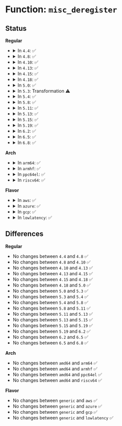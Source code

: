 # Function: <code>misc_deregister</code>

## Status
<b>Regular</b>
<ul>
<li>
<details>
<summary>In <code>4.4</code>: ✅</summary>

```c
void misc_deregister(struct miscdevice *misc);
```

**Collision:** Unique Global

**Inline:** No

**Transformation:** False

**Instances:**

```
In drivers/char/misc.c (ffffffff81515b10)
Location: drivers/char/misc.c:249
Inline: False
Direct callers:
  - arch/x86/kernel/cpu/microcode/core.c:microcode_dev_exit
  - fs/ecryptfs/miscdev.c:ecryptfs_destroy_ecryptfs_miscdev
  - fs/fuse/dev.c:fuse_dev_cleanup
  - drivers/xen/xenbus/xenbus_dev_frontend.c:xenbus_exit
  - drivers/xen/xenbus/xenbus_dev_backend.c:xenbus_backend_exit
  - drivers/char/hpet.c:hpet_init
  - drivers/char/hw_random/core.c:unregister_miscdev
  - drivers/char/agp/frontend.c:agp_frontend_cleanup
  - drivers/lightnvm/core.c:nvm_mod_exit
  - drivers/block/loop.c:loop_exit
  - drivers/block/loop.c:loop_init
  - drivers/net/tun.c:tun_cleanup
  - drivers/input/mousedev.c:mousedev_psaux_unregister
  - drivers/input/misc/uinput.c:uinput_exit
  - drivers/watchdog/watchdog_dev.c:watchdog_dev_register
  - drivers/watchdog/watchdog_dev.c:watchdog_dev_unregister
  - drivers/md/dm-ioctl.c:dm_interface_exit
  - net/rfkill/core.c:rfkill_exit
```
**Symbols:**

```
ffffffff81515b10-ffffffff81515bb8: misc_deregister (STB_GLOBAL)
```
</details>
</li>
<li>
<details>
<summary>In <code>4.8</code>: ✅</summary>

```c
void misc_deregister(struct miscdevice *misc);
```

**Collision:** Unique Global

**Inline:** No

**Transformation:** False

**Instances:**

```
In drivers/char/misc.c (ffffffff81568770)
Location: drivers/char/misc.c:249
Inline: False
Direct callers:
  - arch/x86/kernel/cpu/microcode/core.c:microcode_dev_exit
  - fs/ecryptfs/miscdev.c:ecryptfs_destroy_ecryptfs_miscdev
  - fs/fuse/dev.c:fuse_dev_cleanup
  - drivers/char/hpet.c:hpet_init
  - drivers/char/hw_random/core.c:unregister_miscdev
  - drivers/char/agp/frontend.c:agp_frontend_cleanup
  - drivers/lightnvm/core.c:nvm_mod_exit
  - drivers/block/loop.c:loop_exit
  - drivers/block/loop.c:loop_init
  - drivers/net/tun.c:tun_cleanup
  - drivers/input/mousedev.c:mousedev_psaux_unregister
  - drivers/input/misc/uinput.c:uinput_exit
  - drivers/watchdog/watchdog_dev.c:watchdog_dev_register
  - drivers/md/dm-ioctl.c:dm_interface_exit
  - net/rfkill/core.c:rfkill_exit
```
**Symbols:**

```
ffffffff81568770-ffffffff8156881b: misc_deregister (STB_GLOBAL)
```
</details>
</li>
<li>
<details>
<summary>In <code>4.10</code>: ✅</summary>

```c
void misc_deregister(struct miscdevice *misc);
```

**Collision:** Unique Global

**Inline:** No

**Transformation:** False

**Instances:**

```
In drivers/char/misc.c (ffffffff81594ed0)
Location: drivers/char/misc.c:249
Inline: False
Direct callers:
  - arch/x86/kernel/cpu/microcode/core.c:microcode_dev_exit
  - fs/ecryptfs/miscdev.c:ecryptfs_destroy_ecryptfs_miscdev
  - fs/fuse/dev.c:fuse_dev_cleanup
  - drivers/char/hpet.c:hpet_init
  - drivers/char/hw_random/core.c:unregister_miscdev
  - drivers/char/agp/frontend.c:agp_frontend_cleanup
  - drivers/block/loop.c:loop_exit
  - drivers/block/loop.c:loop_init
  - drivers/net/tun.c:tun_cleanup
  - drivers/input/mousedev.c:mousedev_psaux_unregister
  - drivers/input/misc/uinput.c:uinput_misc_exit
  - drivers/watchdog/watchdog_dev.c:watchdog_dev_register
  - drivers/md/dm-ioctl.c:dm_interface_exit
  - net/rfkill/core.c:rfkill_exit
```
**Symbols:**

```
ffffffff81594ed0-ffffffff81594f7b: misc_deregister (STB_GLOBAL)
```
</details>
</li>
<li>
<details>
<summary>In <code>4.13</code>: ✅</summary>

```c
void misc_deregister(struct miscdevice *misc);
```

**Collision:** Unique Global

**Inline:** No

**Transformation:** False

**Instances:**

```
In drivers/char/misc.c (ffffffff815a8fa0)
Location: drivers/char/misc.c:250
Inline: False
Direct callers:
  - arch/x86/kernel/cpu/microcode/core.c:microcode_dev_exit
  - fs/ecryptfs/miscdev.c:ecryptfs_destroy_ecryptfs_miscdev
  - fs/fuse/dev.c:fuse_dev_cleanup
  - drivers/char/hpet.c:hpet_init
  - drivers/char/hw_random/core.c:unregister_miscdev
  - drivers/char/agp/frontend.c:agp_frontend_cleanup
  - drivers/block/loop.c:loop_exit
  - drivers/net/tun.c:tun_cleanup
  - drivers/net/tun.c:tun_init
  - drivers/input/mousedev.c:mousedev_psaux_unregister
  - drivers/input/misc/uinput.c:uinput_misc_exit
  - drivers/watchdog/watchdog_dev.c:watchdog_dev_register
  - drivers/watchdog/watchdog_dev.c:watchdog_cdev_unregister
  - drivers/md/dm-ioctl.c:dm_interface_exit
  - net/rfkill/core.c:rfkill_exit
```
**Symbols:**

```
ffffffff815a8fa0-ffffffff815a9038: misc_deregister (STB_GLOBAL)
```
</details>
</li>
<li>
<details>
<summary>In <code>4.15</code>: ✅</summary>

```c
void misc_deregister(struct miscdevice *misc);
```

**Collision:** Unique Global

**Inline:** No

**Transformation:** False

**Instances:**

```
In drivers/char/misc.c (ffffffff8160f8a0)
Location: drivers/char/misc.c:251
Inline: False
Direct callers:
  - arch/x86/kernel/cpu/microcode/core.c:microcode_dev_exit
  - fs/ecryptfs/miscdev.c:ecryptfs_destroy_ecryptfs_miscdev
  - fs/fuse/dev.c:fuse_dev_cleanup
  - drivers/char/hpet.c:hpet_init
  - drivers/char/hw_random/core.c:unregister_miscdev
  - drivers/char/agp/frontend.c:agp_frontend_cleanup
  - drivers/block/loop.c:loop_exit
  - drivers/block/loop.c:loop_init
  - drivers/net/tun.c:tun_cleanup
  - drivers/net/tun.c:tun_init
  - drivers/input/mousedev.c:mousedev_psaux_unregister
  - drivers/input/misc/uinput.c:uinput_misc_exit
  - drivers/watchdog/watchdog_dev.c:watchdog_dev_register
  - drivers/watchdog/watchdog_dev.c:watchdog_cdev_unregister
  - drivers/md/dm-ioctl.c:dm_interface_exit
  - net/rfkill/core.c:rfkill_exit
```
**Symbols:**

```
ffffffff8160f8a0-ffffffff8160f938: misc_deregister (STB_GLOBAL)
```
</details>
</li>
<li>
<details>
<summary>In <code>4.18</code>: ✅</summary>

```c
void misc_deregister(struct miscdevice *misc);
```

**Collision:** Unique Global

**Inline:** No

**Transformation:** False

**Instances:**

```
In drivers/char/misc.c (ffffffff816496d0)
Location: drivers/char/misc.c:238
Inline: False
Direct callers:
  - arch/x86/kernel/cpu/microcode/core.c:microcode_dev_exit
  - fs/ecryptfs/miscdev.c:ecryptfs_destroy_ecryptfs_miscdev
  - fs/fuse/dev.c:fuse_dev_cleanup
  - drivers/xen/mcelog.c:xen_late_init_mcelog
  - drivers/char/hpet.c:hpet_init
  - drivers/char/hw_random/core.c:unregister_miscdev
  - drivers/char/agp/frontend.c:agp_frontend_cleanup
  - drivers/block/loop.c:loop_exit
  - drivers/block/loop.c:loop_init
  - drivers/net/tun.c:tun_cleanup
  - drivers/net/tun.c:tun_init
  - drivers/input/mousedev.c:mousedev_psaux_unregister
  - drivers/input/misc/uinput.c:uinput_misc_exit
  - drivers/watchdog/watchdog_dev.c:watchdog_dev_register
  - drivers/watchdog/watchdog_dev.c:watchdog_cdev_unregister
  - drivers/md/dm-ioctl.c:dm_interface_exit
  - net/rfkill/core.c:rfkill_exit
  - net/rfkill/core.c:rfkill_init
```
**Symbols:**

```
ffffffff816496d0-ffffffff81649765: misc_deregister (STB_GLOBAL)
```
</details>
</li>
<li>
<details>
<summary>In <code>5.0</code>: ✅</summary>

```c
void misc_deregister(struct miscdevice *misc);
```

**Collision:** Unique Global

**Inline:** No

**Transformation:** False

**Instances:**

```
In drivers/char/misc.c (ffffffff816679d0)
Location: drivers/char/misc.c:238
Inline: False
Direct callers:
  - arch/x86/kernel/cpu/microcode/core.c:microcode_dev_exit
  - fs/ecryptfs/miscdev.c:ecryptfs_destroy_ecryptfs_miscdev
  - fs/fuse/dev.c:fuse_dev_cleanup
  - drivers/xen/mcelog.c:xen_late_init_mcelog
  - drivers/char/hpet.c:hpet_init
  - drivers/char/hw_random/core.c:unregister_miscdev
  - drivers/char/agp/frontend.c:agp_frontend_cleanup
  - drivers/block/loop.c:loop_exit
  - drivers/block/loop.c:loop_init
  - drivers/dma-buf/udmabuf.c:udmabuf_dev_exit
  - drivers/net/tun.c:tun_cleanup
  - drivers/net/tun.c:tun_init
  - drivers/input/mousedev.c:mousedev_psaux_unregister
  - drivers/input/misc/uinput.c:uinput_misc_exit
  - drivers/watchdog/watchdog_dev.c:watchdog_dev_register
  - drivers/watchdog/watchdog_dev.c:watchdog_cdev_unregister
  - drivers/md/dm-ioctl.c:dm_interface_exit
  - net/rfkill/core.c:rfkill_exit
  - net/rfkill/core.c:rfkill_init
```
**Symbols:**

```
ffffffff816679d0-ffffffff81667a65: misc_deregister (STB_GLOBAL)
```
</details>
</li>
<li>
<details>
<summary>In <code>5.3</code>: Transformation ⚠️</summary>

```c
void misc_deregister(struct miscdevice *misc);
```

**Collision:** Unique Global

**Inline:** No

**Transformation:** True

**Instances:**

```
In drivers/char/misc.c (0)
Location: drivers/char/misc.c:239
Inline: False
Direct callers:
  - arch/x86/kernel/cpu/microcode/core.c:microcode_dev_exit
  - fs/ecryptfs/miscdev.c:ecryptfs_destroy_ecryptfs_miscdev
  - fs/fuse/dev.c:fuse_dev_cleanup
  - drivers/xen/mcelog.c:xen_late_init_mcelog
  - drivers/char/hpet.c:hpet_init
  - drivers/char/hw_random/core.c:unregister_miscdev
  - drivers/char/agp/frontend.c:agp_frontend_cleanup
  - drivers/block/loop.c:loop_exit
  - drivers/block/loop.c:loop_init
  - drivers/dma-buf/udmabuf.c:udmabuf_dev_exit
  - drivers/net/tun.c:tun_cleanup
  - drivers/net/tun.c:tun_init
  - drivers/input/mousedev.c:mousedev_psaux_unregister
  - drivers/input/misc/uinput.c:uinput_misc_exit
  - drivers/watchdog/watchdog_dev.c:watchdog_dev_register
  - drivers/watchdog/watchdog_dev.c:watchdog_cdev_unregister
  - drivers/md/dm-ioctl.c:dm_interface_exit
  - net/rfkill/core.c:rfkill_exit
  - net/rfkill/core.c:rfkill_init
```
**Symbols:**

```
ffffffff8169d733-ffffffff8169d746: misc_deregister.cold (STB_LOCAL)
ffffffff8169d6a0-ffffffff8169d733: misc_deregister (STB_GLOBAL)
```
</details>
</li>
<li>
<details>
<summary>In <code>5.4</code>: ✅</summary>

```c
void misc_deregister(struct miscdevice *misc);
```

**Collision:** Unique Global

**Inline:** No

**Transformation:** False

**Instances:**

```
In drivers/char/misc.c (ffffffff816c0440)
Location: drivers/char/misc.c:239
Inline: False
Direct callers:
  - arch/x86/kernel/cpu/microcode/core.c:microcode_dev_exit
  - fs/ecryptfs/miscdev.c:ecryptfs_destroy_ecryptfs_miscdev
  - fs/fuse/dev.c:fuse_dev_cleanup
  - drivers/xen/mcelog.c:xen_late_init_mcelog
  - drivers/char/hpet.c:hpet_init
  - drivers/char/hw_random/core.c:unregister_miscdev
  - drivers/char/agp/frontend.c:agp_frontend_cleanup
  - drivers/block/loop.c:loop_exit
  - drivers/block/loop.c:loop_init
  - drivers/dma-buf/udmabuf.c:udmabuf_dev_exit
  - drivers/net/tun.c:tun_cleanup
  - drivers/net/tun.c:tun_init
  - drivers/vfio/vfio.c:vfio_cleanup
  - drivers/vfio/vfio.c:vfio_init
  - drivers/input/mousedev.c:mousedev_psaux_unregister
  - drivers/input/misc/uinput.c:uinput_misc_exit
  - drivers/watchdog/watchdog_dev.c:watchdog_cdev_unregister
  - drivers/watchdog/watchdog_dev.c:watchdog_cdev_register
  - drivers/md/dm-ioctl.c:dm_interface_exit
  - net/rfkill/core.c:rfkill_exit
  - net/rfkill/core.c:rfkill_init
```
**Symbols:**

```
ffffffff816c0440-ffffffff816c04d6: misc_deregister (STB_GLOBAL)
```
</details>
</li>
<li>
<details>
<summary>In <code>5.8</code>: ✅</summary>

```c
void misc_deregister(struct miscdevice *misc);
```

**Collision:** Unique Global

**Inline:** No

**Transformation:** False

**Instances:**

```
In drivers/char/misc.c (ffffffff81774350)
Location: drivers/char/misc.c:239
Inline: False
Direct callers:
  - arch/x86/kernel/cpu/microcode/core.c:microcode_dev_exit
  - fs/ecryptfs/miscdev.c:ecryptfs_destroy_ecryptfs_miscdev
  - fs/fuse/dev.c:fuse_dev_cleanup
  - drivers/xen/mcelog.c:xen_late_init_mcelog
  - drivers/char/hpet.c:hpet_init
  - drivers/char/hw_random/core.c:unregister_miscdev
  - drivers/char/agp/frontend.c:agp_frontend_cleanup
  - drivers/block/loop.c:loop_exit
  - drivers/block/loop.c:loop_init
  - drivers/dma-buf/udmabuf.c:udmabuf_dev_exit
  - drivers/net/tun.c:tun_cleanup
  - drivers/net/tun.c:tun_init
  - drivers/vfio/vfio.c:vfio_cleanup
  - drivers/vfio/vfio.c:vfio_init
  - drivers/input/mousedev.c:mousedev_psaux_unregister
  - drivers/input/misc/uinput.c:uinput_misc_exit
  - drivers/watchdog/watchdog_dev.c:watchdog_cdev_unregister
  - drivers/watchdog/watchdog_dev.c:watchdog_cdev_register
  - drivers/md/dm-ioctl.c:dm_interface_exit
  - net/rfkill/core.c:rfkill_exit
  - net/rfkill/core.c:rfkill_init
```
**Symbols:**

```
ffffffff81774350-ffffffff817743e6: misc_deregister (STB_GLOBAL)
```
</details>
</li>
<li>
<details>
<summary>In <code>5.11</code>: ✅</summary>

```c
void misc_deregister(struct miscdevice *misc);
```

**Collision:** Unique Global

**Inline:** No

**Transformation:** False

**Instances:**

```
In drivers/char/misc.c (ffffffff8178f0d0)
Location: drivers/char/misc.c:239
Inline: False
Direct callers:
  - arch/x86/kernel/cpu/microcode/core.c:microcode_dev_exit
  - arch/x86/kernel/cpu/sgx/driver.c:sgx_drv_init
  - fs/ecryptfs/miscdev.c:ecryptfs_destroy_ecryptfs_miscdev
  - fs/fuse/dev.c:fuse_dev_cleanup
  - drivers/xen/mcelog.c:xen_late_init_mcelog
  - drivers/char/hpet.c:hpet_init
  - drivers/char/hw_random/core.c:unregister_miscdev
  - drivers/block/loop.c:loop_exit
  - drivers/block/loop.c:loop_init
  - drivers/dma-buf/udmabuf.c:udmabuf_dev_exit
  - drivers/net/tun.c:tun_cleanup
  - drivers/net/tun.c:tun_init
  - drivers/vfio/vfio.c:vfio_cleanup
  - drivers/vfio/vfio.c:vfio_init
  - drivers/input/mousedev.c:mousedev_psaux_unregister
  - drivers/input/misc/uinput.c:uinput_misc_exit
  - drivers/watchdog/watchdog_dev.c:watchdog_cdev_unregister
  - drivers/watchdog/watchdog_dev.c:watchdog_cdev_register
  - drivers/md/dm-ioctl.c:dm_interface_exit
  - net/rfkill/core.c:rfkill_exit
  - net/rfkill/core.c:rfkill_init
```
**Symbols:**

```
ffffffff8178f0d0-ffffffff8178f166: misc_deregister (STB_GLOBAL)
```
</details>
</li>
<li>
<details>
<summary>In <code>5.13</code>: ✅</summary>

```c
void misc_deregister(struct miscdevice *misc);
```

**Collision:** Unique Global

**Inline:** No

**Transformation:** False

**Instances:**

```
In drivers/char/misc.c (ffffffff81771ec0)
Location: drivers/char/misc.c:239
Inline: False
Direct callers:
  - arch/x86/kernel/cpu/microcode/core.c:microcode_dev_exit
  - arch/x86/kernel/cpu/sgx/main.c:sgx_init
  - fs/ecryptfs/miscdev.c:ecryptfs_destroy_ecryptfs_miscdev
  - fs/fuse/dev.c:fuse_dev_cleanup
  - drivers/xen/mcelog.c:xen_late_init_mcelog
  - drivers/char/hpet.c:hpet_init
  - drivers/char/hw_random/core.c:unregister_miscdev
  - drivers/block/loop.c:loop_exit
  - drivers/block/loop.c:loop_init
  - drivers/dma-buf/udmabuf.c:udmabuf_dev_exit
  - drivers/net/tun.c:tun_cleanup
  - drivers/net/tun.c:tun_init
  - drivers/vfio/vfio.c:vfio_cleanup
  - drivers/vfio/vfio.c:vfio_init
  - drivers/input/mousedev.c:mousedev_psaux_unregister
  - drivers/input/misc/uinput.c:uinput_misc_exit
  - drivers/watchdog/watchdog_dev.c:watchdog_cdev_unregister
  - drivers/watchdog/watchdog_dev.c:watchdog_cdev_register
  - drivers/md/dm-ioctl.c:dm_interface_exit
  - net/rfkill/core.c:rfkill_exit
  - net/rfkill/core.c:rfkill_init
```
**Symbols:**

```
ffffffff81771ec0-ffffffff81771f56: misc_deregister (STB_GLOBAL)
```
</details>
</li>
<li>
<details>
<summary>In <code>5.15</code>: ✅</summary>

```c
void misc_deregister(struct miscdevice *misc);
```

**Collision:** Unique Global

**Inline:** No

**Transformation:** False

**Instances:**

```
In drivers/char/misc.c (ffffffff817f7c60)
Location: drivers/char/misc.c:239
Inline: False
Direct callers:
  - arch/x86/kernel/cpu/microcode/core.c:microcode_dev_exit
  - arch/x86/kernel/cpu/sgx/main.c:sgx_init
  - fs/ecryptfs/miscdev.c:ecryptfs_destroy_ecryptfs_miscdev
  - fs/fuse/dev.c:fuse_dev_cleanup
  - drivers/xen/mcelog.c:xen_late_init_mcelog
  - drivers/char/hpet.c:hpet_init
  - drivers/char/hw_random/core.c:unregister_miscdev
  - drivers/block/loop.c:loop_exit
  - drivers/block/loop.c:loop_init
  - drivers/dma-buf/udmabuf.c:udmabuf_dev_exit
  - drivers/net/tun.c:tun_cleanup
  - drivers/net/tun.c:tun_init
  - drivers/vfio/vfio.c:vfio_cleanup
  - drivers/vfio/vfio.c:vfio_init
  - drivers/input/mousedev.c:mousedev_psaux_unregister
  - drivers/input/misc/uinput.c:uinput_misc_exit
  - drivers/watchdog/watchdog_dev.c:watchdog_cdev_unregister
  - drivers/watchdog/watchdog_dev.c:watchdog_cdev_register
  - drivers/md/dm-ioctl.c:dm_interface_exit
  - net/rfkill/core.c:rfkill_exit
  - net/rfkill/core.c:rfkill_init
```
**Symbols:**

```
ffffffff817f7c60-ffffffff817f7cf6: misc_deregister (STB_GLOBAL)
```
</details>
</li>
<li>
<details>
<summary>In <code>5.19</code>: ✅</summary>

```c
void misc_deregister(struct miscdevice *misc);
```

**Collision:** Unique Global

**Inline:** No

**Transformation:** False

**Instances:**

```
In drivers/char/misc.c (ffffffff81935f80)
Location: drivers/char/misc.c:241
Inline: False
Direct callers:
  - arch/x86/kernel/cpu/sgx/main.c:sgx_init
  - fs/ecryptfs/miscdev.c:ecryptfs_destroy_ecryptfs_miscdev
  - fs/fuse/dev.c:fuse_dev_cleanup
  - drivers/xen/mcelog.c:xen_late_init_mcelog
  - drivers/char/hpet.c:hpet_init
  - drivers/char/hw_random/core.c:unregister_miscdev
  - drivers/block/loop.c:loop_exit
  - drivers/block/loop.c:loop_init
  - drivers/dma-buf/udmabuf.c:udmabuf_dev_exit
  - drivers/dma-buf/udmabuf.c:udmabuf_dev_init
  - drivers/net/tun.c:tun_cleanup
  - drivers/net/tun.c:tun_init
  - drivers/vfio/vfio.c:vfio_cleanup
  - drivers/vfio/vfio.c:vfio_init
  - drivers/input/mousedev.c:mousedev_psaux_unregister
  - drivers/input/misc/uinput.c:uinput_misc_exit
  - drivers/watchdog/watchdog_dev.c:watchdog_cdev_unregister
  - drivers/watchdog/watchdog_dev.c:watchdog_cdev_register
  - drivers/md/dm-ioctl.c:dm_interface_exit
  - net/rfkill/core.c:rfkill_exit
  - net/rfkill/core.c:rfkill_init
```
**Symbols:**

```
ffffffff81935f80-ffffffff8193602e: misc_deregister (STB_GLOBAL)
```
</details>
</li>
<li>
<details>
<summary>In <code>6.2</code>: ✅</summary>

```c
void misc_deregister(struct miscdevice *misc);
```

**Collision:** Unique Global

**Inline:** No

**Transformation:** False

**Instances:**

```
In drivers/char/misc.c (ffffffff81a95fa0)
Location: drivers/char/misc.c:259
Inline: False
Direct callers:
  - arch/x86/kernel/cpu/sgx/main.c:sgx_init
  - fs/ecryptfs/miscdev.c:ecryptfs_destroy_ecryptfs_miscdev
  - fs/fuse/dev.c:fuse_dev_cleanup
  - drivers/xen/mcelog.c:xen_late_init_mcelog
  - drivers/char/hpet.c:hpet_init
  - drivers/char/hw_random/core.c:hwrng_modexit
  - drivers/block/loop.c:loop_exit
  - drivers/block/loop.c:loop_init
  - drivers/dma-buf/udmabuf.c:udmabuf_dev_exit
  - drivers/dma-buf/udmabuf.c:udmabuf_dev_init
  - drivers/net/tun.c:tun_cleanup
  - drivers/net/tun.c:tun_init
  - drivers/input/mousedev.c:mousedev_exit
  - drivers/input/misc/uinput.c:uinput_misc_exit
  - drivers/watchdog/watchdog_dev.c:watchdog_cdev_unregister
  - drivers/watchdog/watchdog_dev.c:watchdog_cdev_register
  - drivers/md/dm-ioctl.c:dm_interface_exit
  - net/rfkill/core.c:rfkill_exit
  - net/rfkill/core.c:rfkill_init
```
**Symbols:**

```
ffffffff81a95fa0-ffffffff81a96064: misc_deregister (STB_GLOBAL)
```
</details>
</li>
<li>
<details>
<summary>In <code>6.5</code>: ✅</summary>

```c
void misc_deregister(struct miscdevice *misc);
```

**Collision:** Unique Global

**Inline:** No

**Transformation:** False

**Instances:**

```
In drivers/char/misc.c (ffffffff81ae17b0)
Location: drivers/char/misc.c:273
Inline: False
Direct callers:
  - arch/x86/kernel/cpu/sgx/main.c:sgx_init
  - fs/ecryptfs/miscdev.c:ecryptfs_destroy_ecryptfs_miscdev
  - fs/fuse/dev.c:fuse_dev_cleanup
  - drivers/xen/mcelog.c:xen_late_init_mcelog
  - drivers/char/hpet.c:hpet_init
  - drivers/char/hw_random/core.c:hwrng_modexit
  - drivers/block/loop.c:loop_exit
  - drivers/block/loop.c:loop_init
  - drivers/dma-buf/udmabuf.c:udmabuf_dev_exit
  - drivers/dma-buf/udmabuf.c:udmabuf_dev_init
  - drivers/net/tun.c:tun_cleanup
  - drivers/net/tun.c:tun_init
  - drivers/input/mousedev.c:mousedev_exit
  - drivers/input/misc/uinput.c:uinput_misc_exit
  - drivers/watchdog/watchdog_dev.c:watchdog_cdev_unregister
  - drivers/watchdog/watchdog_dev.c:watchdog_cdev_register
  - drivers/md/dm-ioctl.c:dm_interface_exit
  - net/rfkill/core.c:rfkill_exit
  - net/rfkill/core.c:rfkill_init
```
**Symbols:**

```
ffffffff81ae17b0-ffffffff81ae1874: misc_deregister (STB_GLOBAL)
```
</details>
</li>
<li>
<details>
<summary>In <code>6.8</code>: ✅</summary>

```c
void misc_deregister(struct miscdevice *misc);
```

**Collision:** Unique Global

**Inline:** No

**Transformation:** False

**Instances:**

```
In drivers/char/misc.c (ffffffff81b34ba0)
Location: drivers/char/misc.c:273
Inline: False
Direct callers:
  - arch/x86/kernel/cpu/sgx/main.c:sgx_init
  - fs/ecryptfs/miscdev.c:ecryptfs_destroy_ecryptfs_miscdev
  - fs/fuse/dev.c:fuse_dev_cleanup
  - drivers/xen/mcelog.c:xen_late_init_mcelog
  - drivers/char/hpet.c:hpet_init
  - drivers/char/hw_random/core.c:hwrng_modexit
  - drivers/block/loop.c:loop_exit
  - drivers/block/loop.c:loop_init
  - drivers/dma-buf/udmabuf.c:udmabuf_dev_exit
  - drivers/dma-buf/udmabuf.c:udmabuf_dev_init
  - drivers/net/tun.c:tun_cleanup
  - drivers/net/tun.c:tun_init
  - drivers/input/mousedev.c:mousedev_exit
  - drivers/input/misc/uinput.c:uinput_misc_exit
  - drivers/watchdog/watchdog_dev.c:watchdog_cdev_unregister
  - drivers/watchdog/watchdog_dev.c:watchdog_cdev_register
  - drivers/md/dm-ioctl.c:dm_interface_exit
  - net/rfkill/core.c:rfkill_exit
  - net/rfkill/core.c:rfkill_init
```
**Symbols:**

```
ffffffff81b34ba0-ffffffff81b34c64: misc_deregister (STB_GLOBAL)
```
</details>
</li>
</ul>
<b>Arch</b>
<ul>
<li>
<details>
<summary>In <code>arm64</code>: ✅</summary>

```c
void misc_deregister(struct miscdevice *misc);
```

**Collision:** Unique Global

**Inline:** No

**Transformation:** False

**Instances:**

```
In drivers/char/misc.c (ffff8000108b2560)
Location: drivers/char/misc.c:239
Inline: False
Direct callers:
  - virt/kvm/kvm_main.c:kvm_exit
  - fs/ecryptfs/miscdev.c:ecryptfs_destroy_ecryptfs_miscdev
  - fs/fuse/dev.c:fuse_dev_cleanup
  - drivers/char/hw_random/core.c:unregister_miscdev
  - drivers/block/loop.c:loop_exit
  - drivers/block/loop.c:loop_init
  - drivers/dma-buf/udmabuf.c:udmabuf_dev_exit
  - drivers/net/tun.c:tun_cleanup
  - drivers/net/tun.c:tun_init
  - drivers/input/mousedev.c:mousedev_psaux_unregister
  - drivers/input/misc/uinput.c:uinput_misc_exit
  - drivers/watchdog/watchdog_dev.c:watchdog_dev_register
  - drivers/watchdog/watchdog_dev.c:watchdog_cdev_unregister
  - drivers/md/dm-ioctl.c:dm_interface_exit
  - net/rfkill/core.c:rfkill_exit
  - net/rfkill/core.c:rfkill_init
```
**Symbols:**

```
ffff8000108b2560-ffff8000108b2644: misc_deregister (STB_GLOBAL)
```
</details>
</li>
<li>
<details>
<summary>In <code>armhf</code>: ✅</summary>

```c
void misc_deregister(struct miscdevice *misc);
```

**Collision:** Unique Global

**Inline:** No

**Transformation:** False

**Instances:**

```
In drivers/char/misc.c (c09acde0)
Location: drivers/char/misc.c:239
Inline: False
Direct callers:
  - fs/ecryptfs/miscdev.c:ecryptfs_destroy_ecryptfs_miscdev
  - fs/fuse/dev.c:fuse_dev_cleanup
  - drivers/char/hw_random/core.c:unregister_miscdev
  - drivers/block/loop.c:loop_exit
  - drivers/block/loop.c:loop_init
  - drivers/dma-buf/udmabuf.c:udmabuf_dev_exit
  - drivers/net/tun.c:tun_cleanup
  - drivers/net/tun.c:tun_init
  - drivers/input/mousedev.c:mousedev_psaux_unregister
  - drivers/input/misc/uinput.c:uinput_misc_exit
  - drivers/watchdog/watchdog_dev.c:watchdog_cdev_unregister
  - drivers/watchdog/watchdog_dev.c:watchdog_cdev_register
  - drivers/md/dm-ioctl.c:dm_interface_exit
  - net/rfkill/core.c:rfkill_exit
  - net/rfkill/core.c:rfkill_init
```
**Symbols:**

```
c09acde0-c09ace94: misc_deregister (STB_GLOBAL)
```
</details>
</li>
<li>
<details>
<summary>In <code>ppc64el</code>: ✅</summary>

```c
void misc_deregister(struct miscdevice *misc);
```

**Collision:** Unique Global

**Inline:** No

**Transformation:** False

**Instances:**

```
In drivers/char/misc.c (c00000000094ae50)
Location: drivers/char/misc.c:239
Inline: False
Direct callers:
  - fs/ecryptfs/miscdev.c:ecryptfs_destroy_ecryptfs_miscdev
  - fs/fuse/dev.c:fuse_dev_cleanup
  - drivers/char/nvram.c:nvram_module_exit
  - drivers/char/hw_random/core.c:unregister_miscdev
  - drivers/char/agp/frontend.c:agp_frontend_cleanup
  - drivers/block/loop.c:loop_exit
  - drivers/block/loop.c:loop_init
  - drivers/dma-buf/udmabuf.c:udmabuf_dev_exit
  - drivers/net/tun.c:tun_cleanup
  - drivers/net/tun.c:tun_init
  - drivers/vfio/vfio.c:vfio_cleanup
  - drivers/vfio/vfio.c:vfio_init
  - drivers/input/mousedev.c:mousedev_psaux_unregister
  - drivers/input/misc/uinput.c:uinput_misc_exit
  - drivers/watchdog/watchdog_dev.c:watchdog_cdev_unregister
  - drivers/watchdog/watchdog_dev.c:watchdog_cdev_register
  - drivers/md/dm-ioctl.c:dm_interface_exit
  - net/rfkill/core.c:rfkill_exit
  - net/rfkill/core.c:rfkill_init
```
**Symbols:**

```
c00000000094ae50-c00000000094af80: misc_deregister (STB_GLOBAL)
```
</details>
</li>
<li>
<details>
<summary>In <code>riscv64</code>: ✅</summary>

```c
void misc_deregister(struct miscdevice *misc);
```

**Collision:** Unique Global

**Inline:** No

**Transformation:** False

**Instances:**

```
In drivers/char/misc.c (ffffffe0005646b8)
Location: drivers/char/misc.c:239
Inline: False
Direct callers:
  - fs/ecryptfs/miscdev.c:ecryptfs_destroy_ecryptfs_miscdev
  - fs/fuse/dev.c:fuse_dev_cleanup
  - drivers/char/hw_random/core.c:unregister_miscdev
  - drivers/block/loop.c:loop_exit
  - drivers/block/loop.c:loop_init
  - drivers/dma-buf/udmabuf.c:udmabuf_dev_exit
  - drivers/net/tun.c:tun_cleanup
  - drivers/net/tun.c:tun_init
  - drivers/input/mousedev.c:mousedev_psaux_unregister
  - drivers/input/misc/uinput.c:uinput_misc_exit
  - drivers/watchdog/watchdog_dev.c:watchdog_dev_register
  - drivers/watchdog/watchdog_dev.c:watchdog_cdev_unregister
  - drivers/md/dm-ioctl.c:dm_interface_exit
  - net/rfkill/core.c:rfkill_exit
  - net/rfkill/core.c:rfkill_init
```
**Symbols:**

```
ffffffe0005646b8-ffffffe00056476c: misc_deregister (STB_GLOBAL)
```
</details>
</li>
</ul>
<b>Flavor</b>
<ul>
<li>
<details>
<summary>In <code>aws</code>: ✅</summary>

```c
void misc_deregister(struct miscdevice *misc);
```

**Collision:** Unique Global

**Inline:** No

**Transformation:** False

**Instances:**

```
In drivers/char/misc.c (ffffffff81685e90)
Location: drivers/char/misc.c:239
Inline: False
Direct callers:
  - arch/x86/kernel/cpu/microcode/core.c:microcode_dev_exit
  - fs/ecryptfs/miscdev.c:ecryptfs_destroy_ecryptfs_miscdev
  - fs/fuse/dev.c:fuse_dev_cleanup
  - drivers/xen/mcelog.c:xen_late_init_mcelog
  - drivers/char/hpet.c:hpet_init
  - drivers/char/hw_random/core.c:unregister_miscdev
  - drivers/char/agp/frontend.c:agp_frontend_cleanup
  - drivers/block/loop.c:loop_exit
  - drivers/block/loop.c:loop_init
  - drivers/dma-buf/udmabuf.c:udmabuf_dev_exit
  - drivers/net/tun.c:tun_cleanup
  - drivers/net/tun.c:tun_init
  - drivers/input/mousedev.c:mousedev_psaux_unregister
  - drivers/input/misc/uinput.c:uinput_misc_exit
  - drivers/watchdog/watchdog_dev.c:watchdog_cdev_unregister
  - drivers/watchdog/watchdog_dev.c:watchdog_cdev_register
  - drivers/md/dm-ioctl.c:dm_interface_exit
  - net/rfkill/core.c:rfkill_exit
  - net/rfkill/core.c:rfkill_init
```
**Symbols:**

```
ffffffff81685e90-ffffffff81685f26: misc_deregister (STB_GLOBAL)
```
</details>
</li>
<li>
<details>
<summary>In <code>azure</code>: ✅</summary>

```c
void misc_deregister(struct miscdevice *misc);
```

**Collision:** Unique Global

**Inline:** No

**Transformation:** False

**Instances:**

```
In drivers/char/misc.c (ffffffff81663b30)
Location: drivers/char/misc.c:239
Inline: False
Direct callers:
  - arch/x86/kernel/cpu/microcode/core.c:microcode_dev_exit
  - fs/ecryptfs/miscdev.c:ecryptfs_destroy_ecryptfs_miscdev
  - fs/fuse/dev.c:fuse_dev_cleanup
  - drivers/char/hpet.c:hpet_init
  - drivers/char/hw_random/core.c:unregister_miscdev
  - drivers/char/agp/frontend.c:agp_frontend_cleanup
  - drivers/block/loop.c:loop_exit
  - drivers/block/loop.c:loop_init
  - drivers/dma-buf/udmabuf.c:udmabuf_dev_exit
  - drivers/net/tun.c:tun_cleanup
  - drivers/net/tun.c:tun_init
  - drivers/vfio/vfio.c:vfio_cleanup
  - drivers/vfio/vfio.c:vfio_init
  - drivers/input/mousedev.c:mousedev_psaux_unregister
  - drivers/input/misc/uinput.c:uinput_misc_exit
  - drivers/watchdog/watchdog_dev.c:watchdog_cdev_unregister
  - drivers/watchdog/watchdog_dev.c:watchdog_cdev_register
  - drivers/md/dm-ioctl.c:dm_interface_exit
  - net/rfkill/core.c:rfkill_exit
  - net/rfkill/core.c:rfkill_init
```
**Symbols:**

```
ffffffff81663b30-ffffffff81663bc6: misc_deregister (STB_GLOBAL)
```
</details>
</li>
<li>
<details>
<summary>In <code>gcp</code>: ✅</summary>

```c
void misc_deregister(struct miscdevice *misc);
```

**Collision:** Unique Global

**Inline:** No

**Transformation:** False

**Instances:**

```
In drivers/char/misc.c (ffffffff816b4280)
Location: drivers/char/misc.c:239
Inline: False
Direct callers:
  - arch/x86/kernel/cpu/microcode/core.c:microcode_dev_exit
  - fs/ecryptfs/miscdev.c:ecryptfs_destroy_ecryptfs_miscdev
  - fs/fuse/dev.c:fuse_dev_cleanup
  - drivers/xen/mcelog.c:xen_late_init_mcelog
  - drivers/char/hpet.c:hpet_init
  - drivers/char/hw_random/core.c:unregister_miscdev
  - drivers/char/agp/frontend.c:agp_frontend_cleanup
  - drivers/block/loop.c:loop_exit
  - drivers/block/loop.c:loop_init
  - drivers/dma-buf/udmabuf.c:udmabuf_dev_exit
  - drivers/net/tun.c:tun_cleanup
  - drivers/net/tun.c:tun_init
  - drivers/vfio/vfio.c:vfio_cleanup
  - drivers/vfio/vfio.c:vfio_init
  - drivers/input/mousedev.c:mousedev_psaux_unregister
  - drivers/input/misc/uinput.c:uinput_misc_exit
  - drivers/watchdog/watchdog_dev.c:watchdog_cdev_unregister
  - drivers/watchdog/watchdog_dev.c:watchdog_cdev_register
  - drivers/md/dm-ioctl.c:dm_interface_exit
  - net/rfkill/core.c:rfkill_exit
  - net/rfkill/core.c:rfkill_init
```
**Symbols:**

```
ffffffff816b4280-ffffffff816b4316: misc_deregister (STB_GLOBAL)
```
</details>
</li>
<li>
<details>
<summary>In <code>lowlatency</code>: ✅</summary>

```c
void misc_deregister(struct miscdevice *misc);
```

**Collision:** Unique Global

**Inline:** No

**Transformation:** False

**Instances:**

```
In drivers/char/misc.c (ffffffff816ce7e0)
Location: drivers/char/misc.c:239
Inline: False
Direct callers:
  - arch/x86/kernel/cpu/microcode/core.c:microcode_dev_exit
  - fs/ecryptfs/miscdev.c:ecryptfs_destroy_ecryptfs_miscdev
  - fs/fuse/dev.c:fuse_dev_cleanup
  - drivers/xen/mcelog.c:xen_late_init_mcelog
  - drivers/char/hpet.c:hpet_init
  - drivers/char/hw_random/core.c:unregister_miscdev
  - drivers/char/agp/frontend.c:agp_frontend_cleanup
  - drivers/block/loop.c:loop_exit
  - drivers/block/loop.c:loop_init
  - drivers/dma-buf/udmabuf.c:udmabuf_dev_exit
  - drivers/net/tun.c:tun_cleanup
  - drivers/net/tun.c:tun_init
  - drivers/vfio/vfio.c:vfio_cleanup
  - drivers/vfio/vfio.c:vfio_init
  - drivers/input/mousedev.c:mousedev_psaux_unregister
  - drivers/input/misc/uinput.c:uinput_misc_exit
  - drivers/watchdog/watchdog_dev.c:watchdog_cdev_unregister
  - drivers/watchdog/watchdog_dev.c:watchdog_cdev_register
  - drivers/md/dm-ioctl.c:dm_interface_exit
  - net/rfkill/core.c:rfkill_exit
  - net/rfkill/core.c:rfkill_init
```
**Symbols:**

```
ffffffff816ce7e0-ffffffff816ce876: misc_deregister (STB_GLOBAL)
```
</details>
</li>
</ul>

## Differences
<b>Regular</b>
<ul>
<li>
No changes between <code>4.4</code> and <code>4.8</code> ✅
</li>
<li>
No changes between <code>4.8</code> and <code>4.10</code> ✅
</li>
<li>
No changes between <code>4.10</code> and <code>4.13</code> ✅
</li>
<li>
No changes between <code>4.13</code> and <code>4.15</code> ✅
</li>
<li>
No changes between <code>4.15</code> and <code>4.18</code> ✅
</li>
<li>
No changes between <code>4.18</code> and <code>5.0</code> ✅
</li>
<li>
No changes between <code>5.0</code> and <code>5.3</code> ✅
</li>
<li>
No changes between <code>5.3</code> and <code>5.4</code> ✅
</li>
<li>
No changes between <code>5.4</code> and <code>5.8</code> ✅
</li>
<li>
No changes between <code>5.8</code> and <code>5.11</code> ✅
</li>
<li>
No changes between <code>5.11</code> and <code>5.13</code> ✅
</li>
<li>
No changes between <code>5.13</code> and <code>5.15</code> ✅
</li>
<li>
No changes between <code>5.15</code> and <code>5.19</code> ✅
</li>
<li>
No changes between <code>5.19</code> and <code>6.2</code> ✅
</li>
<li>
No changes between <code>6.2</code> and <code>6.5</code> ✅
</li>
<li>
No changes between <code>6.5</code> and <code>6.8</code> ✅
</li>
</ul>
<b>Arch</b>
<ul>
<li>
No changes between <code>amd64</code> and <code>arm64</code> ✅
</li>
<li>
No changes between <code>amd64</code> and <code>armhf</code> ✅
</li>
<li>
No changes between <code>amd64</code> and <code>ppc64el</code> ✅
</li>
<li>
No changes between <code>amd64</code> and <code>riscv64</code> ✅
</li>
</ul>
<b>Flavor</b>
<ul>
<li>
No changes between <code>generic</code> and <code>aws</code> ✅
</li>
<li>
No changes between <code>generic</code> and <code>azure</code> ✅
</li>
<li>
No changes between <code>generic</code> and <code>gcp</code> ✅
</li>
<li>
No changes between <code>generic</code> and <code>lowlatency</code> ✅
</li>
</ul>
